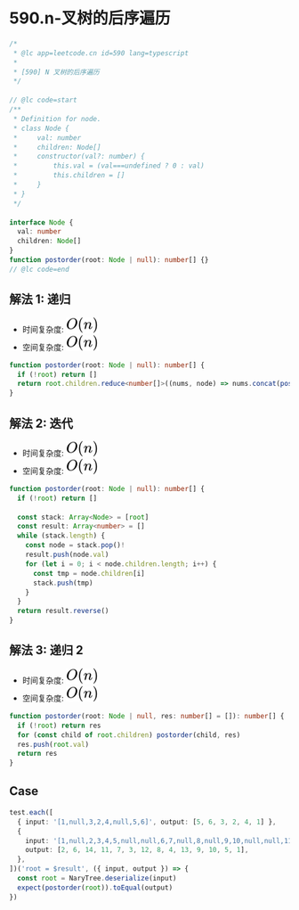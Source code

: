 # 590.n-叉树的后序遍历

```ts
/*
 * @lc app=leetcode.cn id=590 lang=typescript
 *
 * [590] N 叉树的后序遍历
 */

// @lc code=start
/**
 * Definition for node.
 * class Node {
 *     val: number
 *     children: Node[]
 *     constructor(val?: number) {
 *         this.val = (val===undefined ? 0 : val)
 *         this.children = []
 *     }
 * }
 */

interface Node {
  val: number
  children: Node[]
}
function postorder(root: Node | null): number[] {}
// @lc code=end
```

## 解法 1: 递归

- 时间复杂度: <!-- $O(n)$ --> <img style="transform: translateY(0.1em); background: white;" src="./svg/o-n.svg" alt="O(n)">
- 空间复杂度: <!-- $O(n)$ --> <img style="transform: translateY(0.1em); background: white;" src="./svg/o-n.svg" alt="O(n)">

```ts
function postorder(root: Node | null): number[] {
  if (!root) return []
  return root.children.reduce<number[]>((nums, node) => nums.concat(postorder(node)), []).concat(root.val)
}
```

## 解法 2: 迭代

- 时间复杂度: <!-- $O(n)$ --> <img style="transform: translateY(0.1em); background: white;" src="./svg/o-n.svg" alt="O(n)">
- 空间复杂度: <!-- $O(n)$ --> <img style="transform: translateY(0.1em); background: white;" src="./svg/o-n.svg" alt="O(n)">

```ts
function postorder(root: Node | null): number[] {
  if (!root) return []

  const stack: Array<Node> = [root]
  const result: Array<number> = []
  while (stack.length) {
    const node = stack.pop()!
    result.push(node.val)
    for (let i = 0; i < node.children.length; i++) {
      const tmp = node.children[i]
      stack.push(tmp)
    }
  }
  return result.reverse()
}
```

## 解法 3: 递归 2

- 时间复杂度: <!-- $O(n)$ --> <img style="transform: translateY(0.1em); background: white;" src="./svg/o-n.svg" alt="O(n)">
- 空间复杂度: <!-- $O(n)$ --> <img style="transform: translateY(0.1em); background: white;" src="./svg/o-n.svg" alt="O(n)">

```ts
function postorder(root: Node | null, res: number[] = []): number[] {
  if (!root) return res
  for (const child of root.children) postorder(child, res)
  res.push(root.val)
  return res
}
```

## Case

```ts
test.each([
  { input: '[1,null,3,2,4,null,5,6]', output: [5, 6, 3, 2, 4, 1] },
  {
    input: '[1,null,2,3,4,5,null,null,6,7,null,8,null,9,10,null,null,11,null,12,null,13,null,null,14]',
    output: [2, 6, 14, 11, 7, 3, 12, 8, 4, 13, 9, 10, 5, 1],
  },
])('root = $result', ({ input, output }) => {
  const root = NaryTree.deserialize(input)
  expect(postorder(root)).toEqual(output)
})
```
